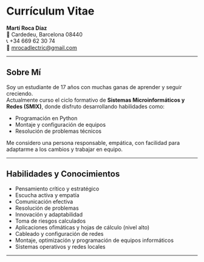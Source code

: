 # Currículum Vitae

**Martí Roca Díaz**  
📍 Cardedeu, Barcelona 08440  
📞 +34 669 62 30 74  
📧 mrocadlectric@gmail.com  

---

## Sobre Mí

Soy un estudiante de 17 años con muchas ganas de aprender y seguir creciendo.  
Actualmente curso el ciclo formativo de **Sistemas Microinformáticos y Redes (SMIX)**, donde disfruto desarrollando habilidades como:

- Programación en Python  
- Montaje y configuración de equipos  
- Resolución de problemas técnicos

Me considero una persona responsable, empática, con facilidad para adaptarme a los cambios y trabajar en equipo.

---

## Habilidades y Conocimientos

- Pensamiento crítico y estratégico  
- Escucha activa y empatía  
- Comunicación efectiva  
- Resolución de problemas  
- Innovación y adaptabilidad  
- Toma de riesgos calculados  
- Aplicaciones ofimáticas y hojas de cálculo (nivel alto)  
- Cableado y configuración de redes  
- Montaje, optimización y programación de equipos informáticos  
- Sistemas operativos y redes locales  

---